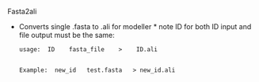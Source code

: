 Fasta2ali

- Converts single .fasta to .ali for modeller * note ID for both ID input and file output must be the same:

      usage:  ID    fasta_file    >    ID.ali
      
      
      Example:  new_id   test.fasta   > new_id.ali
